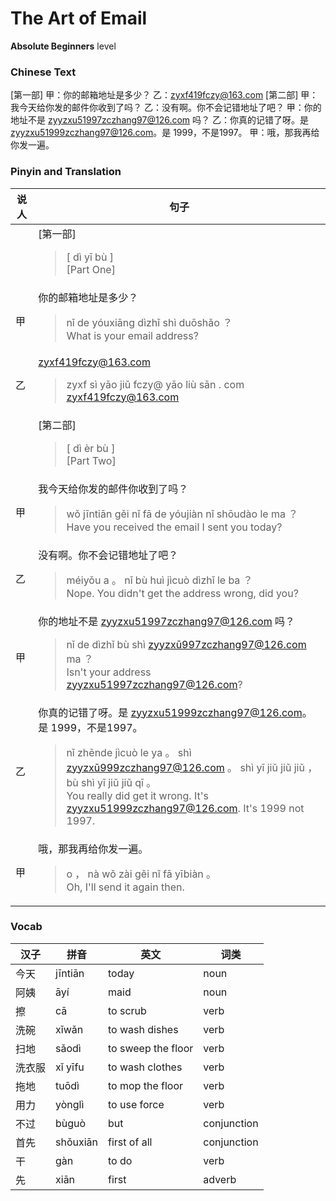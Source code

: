 # The Art of Email
**Absolute Beginners** level
### Chinese Text
[第一部]
甲：你的邮箱地址是多少？
乙：zyxf419fczy@163.com
[第二部]
甲：我今天给你发的邮件你收到了吗？
乙：没有啊。你不会记错地址了吧？
甲：你的地址不是 zyyzxu51997zczhang97@126.com 吗？
乙：你真的记错了呀。是 zyyzxu51999zczhang97@126.com。是 1999，不是1997。
甲：哦，那我再给你发一遍。

### Pinyin and Translation
|说人|句子|
|----|----|
||[第一部]<blockquote>[ dì  yī bù ]<br />[Part One]</blockquote>|
|甲|你的邮箱地址是多少？<blockquote>nǐ de yóuxiāng dìzhǐ shì duōshǎo ？<br />What is your email address?</blockquote>|
|乙|zyxf419fczy@163.com<blockquote>zyxf sì yāo jiǔ fczy@ yāo liù sān . com<br />zyxf419fczy@163.com</blockquote>|
||[第二部]<blockquote>[ dì  èr bù ]<br />[Part Two]</blockquote>|
|甲|我今天给你发的邮件你收到了吗？<blockquote>wǒ jīntiān gěi nǐ fā de yóujiàn nǐ shōudào le ma ？<br />Have you received the email I sent you today?</blockquote>|
|乙|没有啊。你不会记错地址了吧？<blockquote>méiyǒu a 。 nǐ bù huì jìcuò dìzhǐ le ba ？<br />Nope. You didn't get the address wrong, did you?</blockquote>|
|甲|你的地址不是 zyyzxu51997zczhang97@126.com 吗？<blockquote>nǐ de dìzhǐ bù shì  zyyzxū997zczhang97@126.com ma ？<br />Isn't your address zyyzxu51997zczhang97@126.com?</blockquote>|
|乙|你真的记错了呀。是 zyyzxu51999zczhang97@126.com。是 1999，不是1997。<blockquote>nǐ zhēnde jìcuò le ya 。 shì zyyzxū999zczhang97@126.com 。 shì yī jiǔ jiǔ jiǔ ， bù shì yī jiǔ jiǔ qī 。<br />You really did get it wrong. It's zyyzxu51999zczhang97@126.com. It's 1999 not 1997.</blockquote>|
|甲|哦，那我再给你发一遍。<blockquote>o ， nà wǒ zài gěi nǐ fā yībiàn 。<br />Oh, I'll send it again then.</blockquote>|
### Vocab
|汉子|拼音|英文|词类|
|----|----|----|----|
|今天|jīntiān|today|noun|
|阿姨|āyí|maid|noun|
|擦|cā|to scrub|verb|
|洗碗|xǐwǎn|to wash dishes|verb|
|扫地|sǎodì|to sweep the floor|verb|
|洗衣服|xǐ yīfu|to wash clothes|verb|
|拖地|tuōdì|to mop the floor|verb|
|用力|yònglì|to use force|verb|
|不过|bùguò|but|conjunction|
|首先|shǒuxiān|first of all|conjunction|
|干|gàn|to do|verb|
|先|xiān|first|adverb|